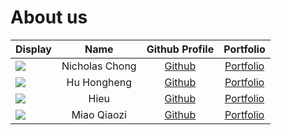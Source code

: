 # About us

| Display                                             |      Name      |               Github Profile                |                 Portfolio                 |
|-----------------------------------------------------|:--------------:|:-------------------------------------------:|:-----------------------------------------:|
| ![](https://via.placeholder.com/100.png?text=Photo) | Nicholas Chong |  [Github](https://github.com/nicholascxh)   | [Portfolio](team/nicholascxh.md)  |
| ![](https://via.placeholder.com/100.png?text=Photo) |  Hu Hongheng   |        [Github](https://github.com/)        |  [Portfolio](team/hudou0420.md)   |
| ![](https://via.placeholder.com/100.png?text=Photo) |      Hieu      | [Github](https://github.com/trunghjieu2506) |     [Portfolio](docs/team/johndoe.md)     |
| ![](https://via.placeholder.com/100.png?text=Photo) |  Miao Qiaozi   |  [Github](https://github.com/GeorgeSJ1869)  | [Portfolio](team/georgesj1869.md) |
